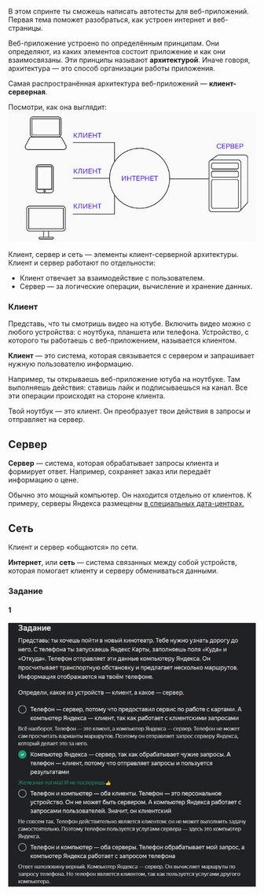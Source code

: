 В этом спринте ты сможешь написать автотесты для веб-приложений. Первая тема поможет разобраться, как устроен интернет и веб-страницы.


Веб-приложение устроено по определённым принципам. Они определяют, из каких элементов состоит приложение и как они взаимосвязаны. Эти принципы называют **архитектурой**. Иначе говоря, архитектура — это способ организации работы приложения.

Самая распространённая архитектура веб-приложений — **клиент-серверная**.

Посмотри, как она выглядит:
![img.png](img%2Fimg.png)

Клиент, сервер и сеть — элементы клиент-серверной архитектуры. Клиент и сервер работают по отдельности:

- Клиент отвечает за взаимодействие с пользователем.
- Сервер — за логические операции, вычисление и хранение данных.


### Клиент

Представь, что ты смотришь видео на ютубе. Включить видео можно с любого устройства: с ноутбука, планшета или телефона. Устройство, с которого ты работаешь с веб-приложением, называется клиентом.

**Клиент** — это система, которая связывается с сервером и запрашивает нужную пользователю информацию.

Например, ты открываешь веб-приложение ютуба на ноутбуке. Там выполняешь действия: ставишь лайк и подписываешься на канал. Все эти операции происходят на стороне клиента.

Твой ноутбук — это клиент. Он преобразует твои действия в запросы и отправляет на сервер.


## Сервер

**Сервер** — система, которая обрабатывает запросы клиента и формирует ответ. Например, сохраняет заказ или передаёт информацию о цене.

Обычно это мощный компьютер. Он находится отдельно от клиентов. К примеру, серверы Яндекса размещены [в специальных дата-центрах.](https://yandex.ru/company/technologies/datacenter)


## Сеть

Клиент и сервер «общаются» по сети.

**Интернет**, или **сеть** — система связанных между собой устройств, которая помогает клиенту и серверу обмениваться данными.

### Задание
#### 1

![img_1.png](img%2Fimg_1.png)